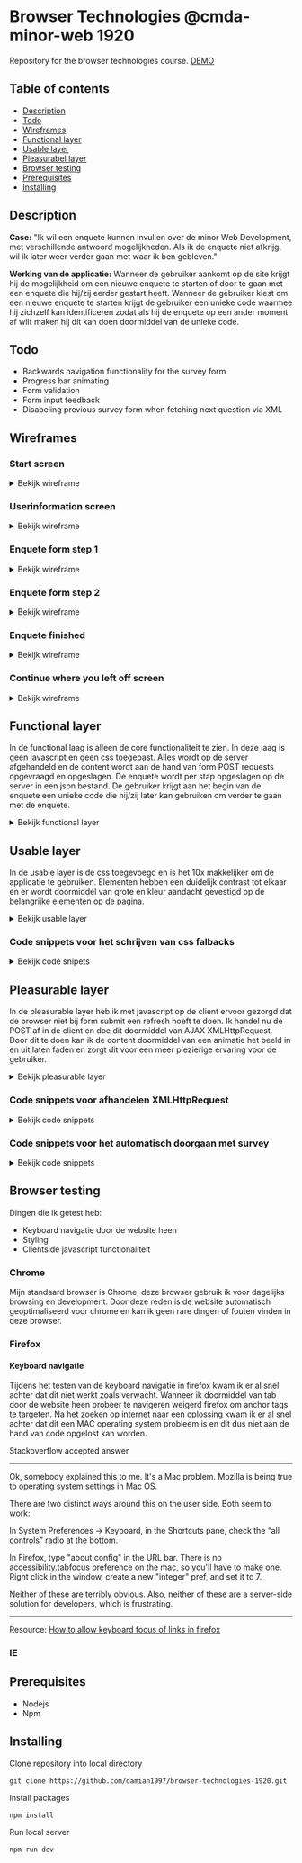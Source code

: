 # Browser Technologies @cmda-minor-web 1920
Repository for the browser technologies course.
[DEMO](https://sleepy-anchorage-02272.herokuapp.com/)

## Table of contents
* [Description](#description)
* [Todo](#todo)
* [Wireframes](#wireframes)
* [Functional layer](#functional-layer)
* [Usable layer](#usable-layer)
* [Pleasurabel layer](#pleasurable-layer)
* [Browser testing](#browser-testing)
* [Prerequisites](#prerequisites)
* [Installing](#installing)

## Description
**Case:**
"Ik wil een enquete kunnen invullen over de minor Web Development, met verschillende antwoord mogelijkheden. Als ik de enquete niet afkrijg, wil ik later weer verder gaan met waar ik ben gebleven."

**Werking van de applicatie:**
Wanneer de gebruiker aankomt op de site krijgt hij de mogelijkheid om een nieuwe enquete te starten of door te gaan met een enquete die hij/zij eerder gestart heeft. Wanneer de gebruiker kiest om een nieuwe enquete te starten krijgt de gebruiker een unieke code waarmee hij zichzelf kan identificeren zodat als hij de enquete op een ander moment af wilt maken hij dit kan doen doormiddel van de unieke code.

## Todo
* Backwards navigation functionality for the survey form
* Progress bar animating
* Form validation
* Form input feedback
* Disabeling previous survey form when fetching next question via XML

## Wireframes

### Start screen

<details>
  <summary>Bekijk wireframe</summary>
  <img src="./github/images/screen-1.png">
</details>

### Userinformation screen

<details>
  <summary>Bekijk wireframe</summary>
  <img src="./github/images/screen-2.png">
</details>

### Enquete form step 1

<details>
  <summary>Bekijk wireframe</summary>
  <img src="./github/images/screen-3.png">
</details>

### Enquete form step 2

<details>
  <summary>Bekijk wireframe</summary>
  <img src="./github/images/screen-4.png">
</details>

### Enquete finished

<details>
  <summary>Bekijk wireframe</summary>
  <img src="./github/images/screen-5.png">
</details>

### Continue where you left off screen

<details>
  <summary>Bekijk wireframe</summary>
  <img src="./github/images/screen-6.png">
</details>

## Functional layer
In de functional laag is alleen de core functionaliteit te zien. In deze laag is geen javascript en geen css toegepast. Alles wordt op de server afgehandeld en de content wordt aan de hand van form POST requests opgevraagd en opgeslagen.
De enquete wordt per stap opgeslagen op de server in een json bestand. De gebruiker krijgt aan het begin van de enquete een unieke code die hij/zij later kan gebruiken om verder te gaan met de enquete.

<details>
  <summary>Bekijk functional layer</summary>
  <img src="./github/videos/functional-layer.gif">
</details>

## Usable layer
In de usable layer is de css toegevoegd en is het 10x makkelijker om de applicatie te gebruiken. Elementen hebben een duidelijk contrast tot elkaar en er wordt doormiddel van grote en kleur aandacht gevestigd op de belangrijke elementen op de pagina.
<details>
  <summary>Bekijk usable layer</summary>
  <img src="./github/videos/usable-layer.gif">
</details>

### Code snippets voor het schrijven van css falbacks
<details>
  <summary>Bekijk code snipets</summary>

#### Uitleg fallback voor kleuren
  Voor dit project heb ik ervoor gekozen om hele simpele css te schrijven zodat de styling voor elke browser ondersteund wordt, ik heb dus niet gebruik gemaakt
  van bijvoorbeeld een display grid of flex oplossing om mijn layout te maken. Wel heb ik gebruik gemaakt van css variabelen voor mijn kleuren.
  Dit wordt niet door elke browser ondersteund en heb ik op de onderstaande manier ervoor gezorgt dat wel de kleur getoond wordt, dit is mogelijk door het cascading effect van css.
  Eerst wordt de hex kleur toegevoegd aan het element en daarna wordt wanneer de css variabelen ondersteund zijn door de browser de variabele kleur toegevoegd.

  ```css
  background: #476793;
  background: var(--primary-color)
  ```

#### Uitleg supports and supports not
  Omdat ik voor dit project niet gebruik heb gemaakt van nieuwe minder goed ondersteunde css technieken leg ik hier een stuk uit over hoe ik dit wel afgevangen zou hebben wanneer ik wel voor een display grid gekozen zou hebben.
  Door gebruik te maken van de @supports en @supports not kan je op een makkelijke manier detecteren of een browser wel of niet een feature support. Hiermee kan je dus fallbacks schrijven voor bijvoorbeeld een display grid of display flex.
  Dit doe je op de volgende manier.

  ```css
  @supports (display: grid) {
  #form-watcher {
    display: grid;
    /* Layout styling here when grid is supported */
    }
  }

  @supports not (display: grid) {
  #form-watcher {
    display: inline-block;
    /* Fallback layout styling here when grid is not supported */
    }
  }
  ```

  In scss is het nog makkelijker om een supports te schrijven omdat je in scss kan nesten en dus de code bij elkaar houdt en niet meer ergens onderaan je document de supports te schrijven.
  Dit is voor de leesbaarheid van je code stukken beter in mijn mening.

  ```scss
  #form-watcher {
    /* Standard layout styling that is supported by every browser goed here */

    @supports (display: grid) {
      display: grid;
      /* Layout styling here when gris is supported */
    }
  }
  ```


</details>

## Pleasurable layer
In de pleasurable layer heb ik met javascript op de client ervoor gezorgd dat de browser niet bij form submit een refresh hoeft te doen. Ik handel nu de POST af in de client en doe dit doormiddel van AJAX XMLHttpRequest.
Door dit te doen kan ik de content doormiddel van een animatie het beeld in en uit laten faden en zorgt dit voor een meer plezierige ervaring voor de gebruiker.
<details>
  <summary>Bekijk pleasurable layer</summary>
  <img src="./github/videos/pleasurable-layer.gif">
</details>

### Code snippets voor afhandelen XMLHttpRequest
<details>
  <summary>Bekijk code snippets</summary>

#### Uitleg form afhandeling
  In dit stuk code selecteer ik alle formulieren die in het document staan, vervolgens kijk ik of er formulieren zijn en ga ik voor elk formulier de
  input fields en hun value's ophalen. Vervolgens push ik in FORMDATA de name van de node en de value die de node heeft, dit heb ik nodig on een query string te sturen
  naar de server. Vervolgens doe ik een feature detection op  XHR en stuur ik de query string naar mijn server en insert ik de html response in mijn form container.

  ```javascript
  if(mutationObserver) {
    const SURVEYFORM = document.querySelectorAll('form[name="survey"]')
    if(SURVEYFORM) {
      SURVEYFORM.forEach(form => {
        form.addEventListener('submit', (event) => {
          event.preventDefault()
          const FORMDATA = [],
            RADIOFIELDS = form.querySelectorAll('input[type="radio"]'),
            RANGES = form.querySelectorAll('input[type="range"]'),
            TEXTAREAS = form.querySelectorAll('textarea'),
            HIDDENFIELDS = form.querySelectorAll('input[type="hidden"]')

          if(RADIOFIELDS) {
            const checkedRadios = [...RADIOFIELDS].filter(node => {
              return (node.checked)
            })
            checkedRadios.forEach(node=> {
              FORMDATA.push(`${node.name}=${node.value}`)
            })
          }

          if(TEXTAREAS) {
            const textAreas = [...TEXTAREAS].forEach(node => {
              FORMDATA.push(`${node.name}=${node.value}`)
            })
          }

          if(RANGES) {
            const ranges = [...RANGES].forEach(node => {
              FORMDATA.push(`${node.name}=${node.value}`)
            })
          }

          if(HIDDENFIELDS) {
            const hiddenFields = [...HIDDENFIELDS].forEach(node => {
              FORMDATA.push(`${node.name}=${node.value}`)
            })
          }

          const QUERY = FORMDATA.join('&'),
            XHR = new XMLHttpRequest()

          if(XHR) {

            XHR.onload = () => {
              const SURVEYCONTAINER = document.getElementById('forms'),
                formSections = SURVEYCONTAINER.querySelectorAll('section')

              SURVEYCONTAINER.setAttribute('style', `left: -${(formSections.length * 100)}%;`)
              SURVEYCONTAINER.insertAdjacentHTML('beforeend',XHR.response)
            }

            XHR.open('POST', `${window.location.origin}/survey`)
            XHR.setRequestHeader('Content-type', 'application/x-www-form-urlencoded')
            XHR.send(`${QUERY}&xhr=true`)

          }

        })
      })
    }
  }
  ```

#### Uitleg mutationObserver
  Nu kon ik met de server praten vanuit de client, echter wanneer ik nu een nieuw formulier insert in de container wordt het submit event niet toegevoegd aan het formulier, om
  dit op te lossen heb ik gezocht naar een manier om mutaties in mijn dom structuur te observeren. Dit doe ik door gebruik te maken van de MutationObserver api.
  In het onderstaande stuk code is te zien dat ik op mijn form-watcher container kijk of de subtree, childlist en characterData aangepast wordt.
  Als dit het geval is wordt de formSubmitHandler functie aangeroepen en zal dus het submit event toegevoegd worden aan het nieuwe form. Voor mutationObserver heb ik geen
  goed alternatief kunnen vinden, wanneer mutationObserver dus niet ondersteund wordt zal de clientside code niet uitgevoerd worden en zal het op normale manier op de server
  afgehandeld worden.

  ```javascript
  const mutationObserver = new MutationObserver((mutations) => {
    formSubmitHandler()
    progressSetter()
  })

  if(document.getElementById('form-watcher')) {
    mutationObserver.observe(document.getElementById('form-watcher'), {
      characterData: true,
      childList: true,
      subtree: true,
    })
  }
  ```

</details>

### Code snippets voor het automatisch doorgaan met survey
<details>
  <summary>Bekijk code snippets</summary>

#### Uitleg localstorage
  In onderstaande code check ik of de identifier-setter aanwezig is op de pagina wanneer dit het geval is return ik de unieke code en sla ik
  deze op in local storage wanneer localstorage aanwezig is. Wanneer het element identifier-setter niet aanwezig is in de DOM check ik of het pad
  in de url continue-survey bevat, wanneer dit het geval is haal ik uit de localstorage de identifier op en stuur ik een xhr request naar de server om
  de survey van de gebruiker op te halen. Dit stuk code zorgt ervoor dat de gebruiker zijn unieke code niet zelf hoeft te onthouden wanneer hij localstorage
  functionaliteit in zijn browser heeft.

  ```javascript
  init()
  function init() {
    if(window.localStorage) {
      const IDENTIFIER = checkIdentifier()

      if(IDENTIFIER !== undefined) {
        window.localStorage.setItem('identifier', IDENTIFIER)
      } else {
        if(window.location.pathname.includes('continue-survey')) {
          const LOCALSTORAGEIDENTIFIER = window.localStorage.getItem('identifier')
          const XHR = new XMLHttpRequest()

          XHR.onload = () => {
            const DOCUMENTBODY = document.body

            DOCUMENTBODY.innerHTML = XHR.response
          }

          XHR.open('POST', `${window.location.origin}/survey`)
          XHR.setRequestHeader('Content-type', 'application/x-www-form-urlencoded')
          XHR.send(`identifier=${LOCALSTORAGEIDENTIFIER}&surveycontinue=true`)
        }
      }

    }
  }

  function checkIdentifier() {
    return ( document.getElementById('identifier-setter') !== null ) ? document.getElementById('identifier-setter').value : undefined
  }
  ```

</details>

## Browser testing

Dingen die ik getest heb:
* Keyboard navigatie door de website heen
* Styling
* Clientside javascript functionaliteit

### Chrome
Mijn standaard browser is Chrome, deze browser gebruik ik voor dagelijks browsing en development. Door deze reden is de website automatisch geoptimaliseerd voor chrome
en kan ik geen rare dingen of fouten vinden in deze browser.

### Firefox

#### Keyboard navigatie
Tijdens het testen van de keyboard navigatie in firefox kwam ik er al snel achter dat dit niet werkt zoals verwacht. Wanneer ik doormiddel van tab door de website heen probeer te navigeren
weigerd firefox om anchor tags te targeten. Na het zoeken op internet naar een oplossing kwam ik er al snel achter dat dit een MAC operating system probleem is en dit dus niet aan de hand van code opgelost
kan worden.

Stackoverflow accepted answer

***
Ok, somebody explained this to me. It's a Mac problem. Mozilla is being true to operating system settings in Mac OS.

There are two distinct ways around this on the user side. Both seem to work:

In System Preferences → Keyboard, in the Shortcuts pane, check the “all controls” radio at the bottom.

In Firefox, type "about:config" in the URL bar. There is no accessibility.tabfocus preference on the mac, so you'll have to make one. Right click in the window, create a new "integer" pref, and set it to 7.

Neither of these are terribly obvious. Also, neither of these are a server-side solution for developers, which is frustrating.
***

Resource:
[How to allow keyboard focus of links in firefox](https://stackoverflow.com/questions/11704828/how-to-allow-keyboard-focus-of-links-in-firefox/11713537)


### IE

## Prerequisites
* Nodejs
* Npm

## Installing
Clone repository into local directory
```
git clone https://github.com/damian1997/browser-technologies-1920.git
```

Install packages
```
npm install
```

Run local server
```
npm run dev
```
